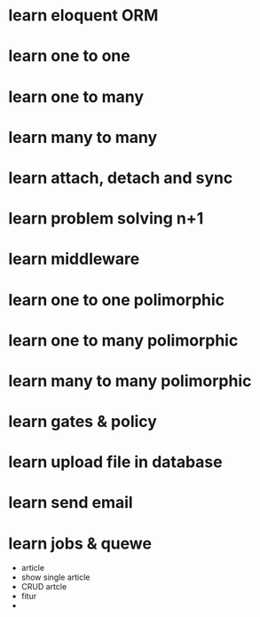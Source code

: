 # learn eloquent ORM
# learn one to one
# learn one to many
# learn many to many
# learn attach, detach and sync
# learn problem solving n+1
# learn middleware
# learn one to one polimorphic
# learn one to many polimorphic
# learn many to many polimorphic
# learn gates & policy
# learn upload file in database
# learn send email
# learn jobs & quewe


* article
* show single article
* CRUD artcle
* fitur 
* 